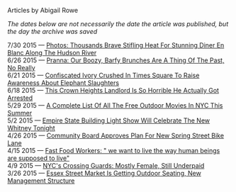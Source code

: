 Articles by Abigail Rowe

*The dates below are not necessarily the date the article was published, but the day the archive was saved*

7/30 2015 — [Photos: Thousands Brave Stifling Heat For Stunning Diner En Blanc Along The Hudson River](https://web.archive.org/web/20150730022439/http://gothamist.com/2015/07/29/diner_en_blanc_2016.php)  
6/26 2015 — [Pranna: Our Boozy, Barfy Brunches Are A Thing Of The Past, No Really](https://web.archive.org/web/20150626072716/http://gothamist.com/2015/06/25/pranna_jersey_omg_barf.php)  
6/21 2015 — [Confiscated Ivory Crushed In Times Square To Raise Awareness About Elephant Slaughters](https://web.archive.org/web/20150621220729/http://gothamist.com/2015/06/20/ivory_crush_times_square.php)  
6/18 2015 — [This Crown Heights Landlord Is So Horrible He Actually Got Arrested](https://web.archive.org/web/20150618172436/http://gothamist.com/2015/06/18/daniel_melamed_crown_heights.php)  
5/29 2015 — [A Complete List Of All The Free Outdoor Movies In NYC This Summer](https://web.archive.org/web/20150529235006/http://gothamist.com/2015/05/29/nyc_free_summer_movies.php)  
5/2 2015 — [Empire State Building Light Show Will Celebrate The New Whitney Tonight](https://web.archive.org/web/20150502190807/http://gothamist.com/2015/05/01/esb_light_show_may_day.php)  
4/26 2015 — [Community Board Approves Plan For New Spring Street Bike Lane](https://web.archive.org/web/20150426190758/http://gothamist.com/2015/04/25/a_new_bike_lane_is.php)  
4/15 2015 — [Fast Food Workers: \" we want to live the way human beings are supposed to live\"](https://web.archive.org/web/20150415224911/http://gothamist.com/2015/04/15/die-in_at_uws_mcdonalds.php)  
4/9 2015 — [NYC\'s Crossing Guards: Mostly Female, Still Underpaid](https://web.archive.org/web/20150409183109/http://gothamist.com/2015/04/09/nycs_crossing_guards_female_underpa.php)  
3/26 2015 — [Essex Street Market Is Getting Outdoor Seating, New Management Structure](https://web.archive.org/web/20150326071927/http://gothamist.com/2015/03/25/essex_street_market_new.php)  
